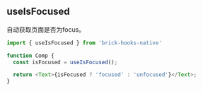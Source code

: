 ## useIsFocused

自动获取页面是否为focus。

```javascript
import { useIsFocused } from 'brick-hooks-native'

function Comp {
  const isFocused = useIsFocused();

  return <Text>{isFocused ? 'focused' : 'unfocused'}</Text>;
}
```